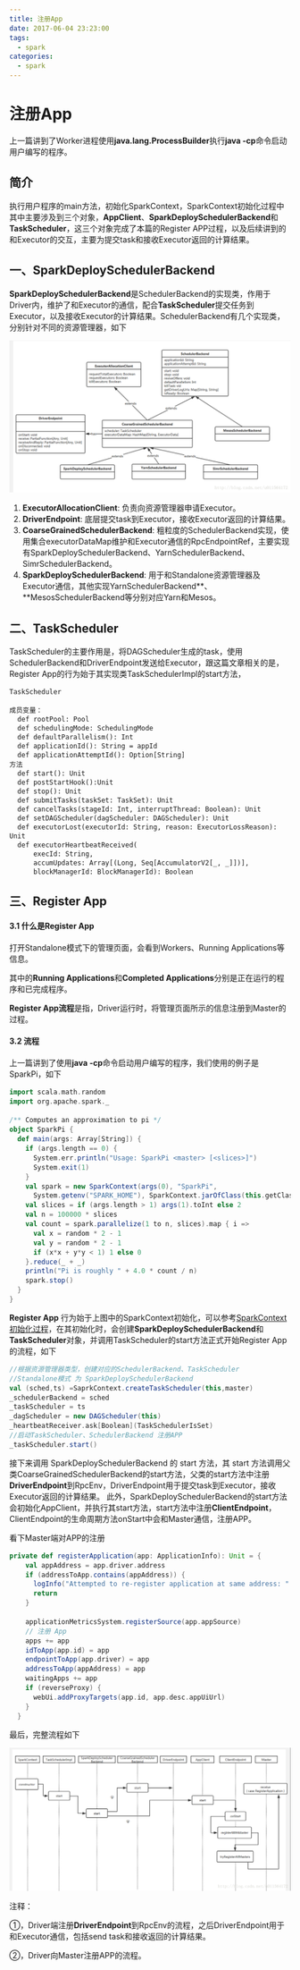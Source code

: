 ```yaml
---
title: 注册App
date: 2017-06-04 23:23:00
tags: 
  - spark
categories:
  - spark
---
```


# 注册App

上一篇讲到了Worker进程使用**java.lang.ProcessBuilder**执行**java -cp**命令启动用户编写的程序。

## 简介

执行用户程序的main方法，初始化SparkContext，SparkContext初始化过程中其中主要涉及到三个对象，**AppClient**、**SparkDeploySchedulerBackend**和**TaskScheduler**，这三个对象完成了本篇的Register APP过程，以及后续讲到的和Executor的交互，主要为提交task和接收Executor返回的计算结果。

## 一、SparkDeploySchedulerBackend

**SparkDeploySchedulerBackend**是SchedulerBackend的实现类，作用于Driver内，维护了和Executor的通信，配合**TaskScheduler**提交任务到Executor，以及接收Executor的计算结果。SchedulerBackend有几个实现类，分别针对不同的资源管理器，如下 

![SchedulerBackend类](3、注册App/SchedulerBackend类.png)

1. **ExecutorAllocationClient**: 负责向资源管理器申请Executor。
2. **DriverEndpoint**: 底层提交task到Executor，接收Executor返回的计算结果。
3. **CoarseGrainedSchedulerBackend**: 粗粒度的SchedulerBackend实现，使用集合executorDataMap维护和Executor通信的RpcEndpointRef，主要实现有SparkDeploySchedulerBackend、YarnSchedulerBackend、SimrSchedulerBackend。
4. **SparkDeploySchedulerBackend**: 用于和Standalone资源管理器及Executor通信，其他实现YarnSchedulerBackend**、**MesosSchedulerBackend等分别对应Yarn和Mesos。

## 二、TaskScheduler

TaskScheduler的主要作用是，将DAGScheduler生成的task，使用SchedulerBackend和DriverEndpoint发送给Executor，跟这篇文章相关的是，Register App的行为始于其实现类TaskSchedulerImpl的start方法，

```
TaskScheduler

成员变量：
  def rootPool: Pool
  def schedulingMode: SchedulingMode
  def defaultParallelism(): Int
  def applicationId(): String = appId
  def applicationAttemptId(): Option[String]
方法
  def start(): Unit
  def postStartHook():Unit
  def stop(): Unit
  def submitTasks(taskSet: TaskSet): Unit
  def cancelTasks(stageId: Int, interruptThread: Boolean): Unit
  def setDAGScheduler(dagScheduler: DAGScheduler): Unit
  def executorLost(executorId: String, reason: ExecutorLossReason): Unit
  def executorHeartbeatReceived(
      execId: String,
      accumUpdates: Array[(Long, Seq[AccumulatorV2[_, _]])],
      blockManagerId: BlockManagerId): Boolean
```



## 三、Register App

#### 3.1 什么是Register App

打开Standalone模式下的管理页面，会看到Workers、Running Applications等信息。 

其中的**Running Applications**和**Completed Applications**分别是正在运行的程序和已完成程序。

**Register App流程**是指，Driver运行时，将管理页面所示的信息注册到Master的过程。

#### 3.2 流程

上一篇讲到了使用**java -cp**命令启动用户编写的程序，我们使用的例子是SparkPi，如下 

```scala
import scala.math.random
import org.apache.spark._

/** Computes an approximation to pi */
object SparkPi {
  def main(args: Array[String]) {
    if (args.length == 0) {
      System.err.println("Usage: SparkPi <master> [<slices>]")
      System.exit(1)
    }
    val spark = new SparkContext(args(0), "SparkPi",
      System.getenv("SPARK_HOME"), SparkContext.jarOfClass(this.getClass))
    val slices = if (args.length > 1) args(1).toInt else 2
    val n = 100000 * slices
    val count = spark.parallelize(1 to n, slices).map { i =>
      val x = random * 2 - 1
      val y = random * 2 - 1
      if (x*x + y*y < 1) 1 else 0
    }.reduce(_ + _)
    println("Pi is roughly " + 4.0 * count / n)
    spark.stop()
  }
}
```

**Register App** 行为始于上图中的SparkContext初始化，可以参考[SparkContext初始化过程](http://blog.csdn.net/u011564172/article/details/54927873)，在其初始化时，会创建**SparkDeploySchedulerBackend**和**TaskScheduler**对象，并调用TaskScheduler的start方法正式开始Register App的流程，如下 

```scala
//根据资源管理器类型，创建对应的SchedulerBackend、TaskScheduler
//Standalone模式 为 SparkDeploySchedulerBackend
val (sched,ts) =SaprkContext.createTaskScheduler(this,master)
_schedulerBackend = sched
_taskScheduler = ts
_dagScheduler = new DAGScheduler(this)
_heartbeatReceiver.ask[Boolean](TaskSchedulerIsSet)
//启动TaskScheduler、SchedulerBackend 注册APP
_taskScheduler.start()
```

接下来调用 SparkDeploySchedulerBackend 的 start 方法，其 start 方法调用父类CoarseGrainedSchedulerBackend的start方法，父类的start方法中注册**DriverEndpoint**到RpcEnv，DriverEndpoint用于提交task到Executor，接收Executor返回的计算结果。 
此外，SparkDeploySchedulerBackend的start方法会初始化AppClient，并执行其start方法，start方法中注册**ClientEndpoint**，ClientEndpoint的生命周期方法onStart中会和Master通信，注册APP。

看下Master端对APP的注册 

```scala
private def registerApplication(app: ApplicationInfo): Unit = {
    val appAddress = app.driver.address
    if (addressToApp.contains(appAddress)) {
      logInfo("Attempted to re-register application at same address: " + appAddress)
      return
    }

    applicationMetricsSystem.registerSource(app.appSource)
    // 注册 App
    apps += app
    idToApp(app.id) = app
    endpointToApp(app.driver) = app
    addressToApp(appAddress) = app
    waitingApps += app
    if (reverseProxy) {
      webUi.addProxyTargets(app.id, app.desc.appUiUrl)
    }
  }
```

最后，完整流程如下 

![img](3、注册App/spark注册App.png)

注释：

①，Driver端注册**DriverEndpoint**到RpcEnv的流程，之后DriverEndpoint用于和Executor通信，包括send task和接收返回的计算结果。

②，Driver向Master注册APP的流程。

